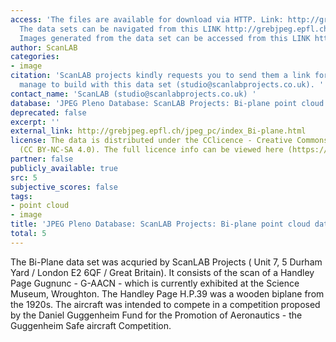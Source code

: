 ```yaml
---
access: 'The files are available for download via HTTP. Link: http://grebjpeg.epfl.ch/jpeg_pc/index_Bi-plane.html
  The data sets can be navigated from this LINK http://grebjpeg.epfl.ch/jpeg_pc/scanlab/085_SM_Biplane
  Images generated from the data set can be accessed from this LINK http://grebjpeg.epfl.ch/jpeg_pc/scanlab/085_SM_Biplane/images'
author: ScanLAB
categories:
- image
citation: 'ScanLAB projects kindly requests you to send them a link for whatever you
  manage to build with this data set (studio@scanlabprojects.co.uk). '
contact_name: 'ScanLAB (studio@scanlabprojects.co.uk) '
database: 'JPEG Pleno Database: ScanLAB Projects: Bi-plane point cloud data set'
deprecated: false
excerpt: ''
external_link: http://grebjpeg.epfl.ch/jpeg_pc/index_Bi-plane.html
license: The data is distributed under the CClicence - Creative Commons Attribution-Noncommercial-ShareAlike
  (CC BY-NC-SA 4.0). The full licence info can be viewed here (https://creativecommons.org/licenses/by-nc-sa/4.0/legalcode).
partner: false
publicly_available: true
src: 5
subjective_scores: false
tags:
- point cloud
- image
title: 'JPEG Pleno Database: ScanLAB Projects: Bi-plane point cloud data set'
total: 5
---
```


The Bi-Plane data set was acquried by ScanLAB Projects ( Unit 7, 5 Durham Yard / London E2 6QF / Great Britain). It consists of the scan of a Handley Page Gugnunc - G-AACN - which is currently exhibited at the Science Museum, Wroughton. The Handley Page H.P.39 was a wooden biplane from the 1920s. The aircraft was intended to compete in a competition proposed by the Daniel Guggenheim Fund for the Promotion of Aeronautics - the Guggenheim Safe aircraft Competition.